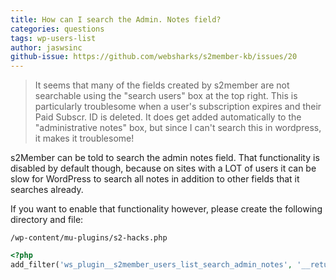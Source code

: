 ```yaml
---
title: How can I search the Admin. Notes field?
categories: questions
tags: wp-users-list
author: jaswsinc
github-issue: https://github.com/websharks/s2member-kb/issues/20
---
```


> It seems that many of the fields created by s2member are not searchable using the "search users" box at the top right. This is particularly troublesome when a user's subscription expires and their Paid Subscr. ID is deleted. It does get added automatically to the "administrative notes" box, but since I can't search this in wordpress, it makes it troublesome!

s2Member can be told to search the admin notes field. That functionality is disabled by default though, because on sites with a LOT of users it can be slow for WordPress to search all notes in addition to other fields that it searches already.

If you want to enable that functionality however, please create the following directory and file:

`/wp-content/mu-plugins/s2-hacks.php`

```php
<?php
add_filter('ws_plugin__s2member_users_list_search_admin_notes', '__return_true');
```
